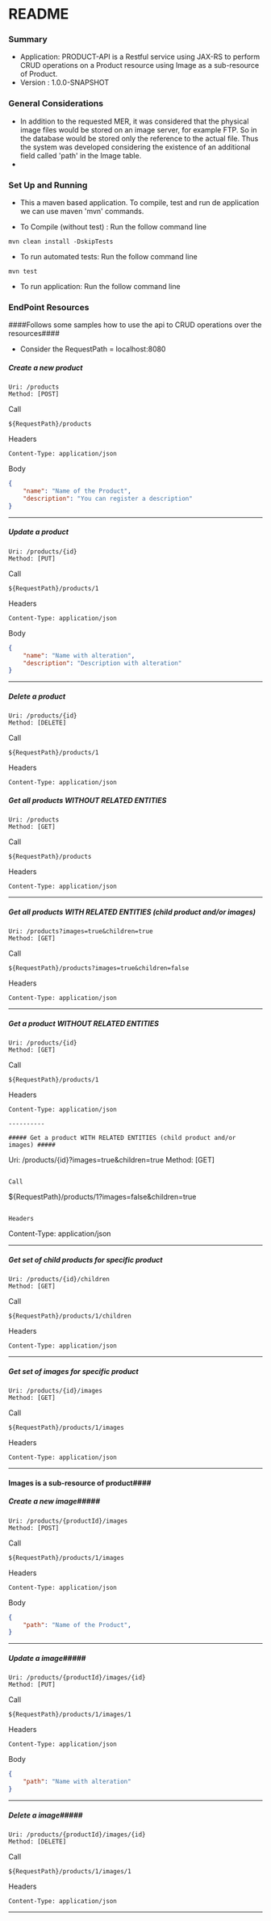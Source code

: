 # README #

### Summary ###

* Application: PRODUCT-API is a Restful service using JAX-RS to perform CRUD operations on a Product resource using Image as a sub-resource of Product.
* Version : 1.0.0-SNAPSHOT

### General Considerations ###

* In addition to the requested MER, it was considered that the physical image files would be stored on an image server, for example FTP. So in the database would be stored only the reference to the actual file. Thus the system was developed considering the existence of an additional field called 'path' in the Image table.
* 


### Set Up and Running ###

* This a maven based application. To compile, test and run de application we can use maven 'mvn' commands.

* To Compile (without test) : Run the follow command line
```
mvn clean install -DskipTests
```

* To run automated tests: Run the follow command line
```
mvn test
```

* To run application:  Run the follow command line

### EndPoint Resources ###

####Follows some samples how to use the api to CRUD operations over the resources####
* Consider the RequestPath = localhost:8080

##### Create a new product #####

```
Uri: /products
Method: [POST] 
```

Call
```
${RequestPath}/products
```

Headers
```
Content-Type: application/json
```

Body
```json
{
	"name": "Name of the Product",
	"description": "You can register a description"
}
```

----------

##### Update a product #####

```
Uri: /products/{id} 
Method: [PUT] 
```

Call
```
${RequestPath}/products/1
```

Headers
```
Content-Type: application/json
```

Body
```json
{
	"name": "Name with alteration",
	"description": "Description with alteration"
}
```

----------

##### Delete a product #####

```
Uri: /products/{id} 
Method: [DELETE] 
```

Call
```
${RequestPath}/products/1
```

Headers
```
Content-Type: application/json
```

##### Get all products WITHOUT RELATED ENTITIES #####

```
Uri: /products
Method: [GET] 
```

Call
```
${RequestPath}/products
```

Headers
```
Content-Type: application/json
```
----------

##### Get all products WITH RELATED ENTITIES (child product and/or images) #####

```
Uri: /products?images=true&children=true
Method: [GET] 
```

Call
```
${RequestPath}/products?images=true&children=false
```

Headers
```
Content-Type: application/json
```

----------

##### Get a product WITHOUT RELATED ENTITIES #####

```
Uri: /products/{id}
Method: [GET] 
```

Call
```
${RequestPath}/products/1
```

Headers
```
Content-Type: application/json

----------

##### Get a product WITH RELATED ENTITIES (child product and/or images) #####

```
Uri: /products/{id}?images=true&children=true
Method: [GET] 
```

Call
```
${RequestPath}/products/1?images=false&children=true
```

Headers
```
Content-Type: application/json

----------

##### Get set of child products for specific product #####

```
Uri: /products/{id}/children
Method: [GET] 
```

Call
```
${RequestPath}/products/1/children
```

Headers
```
Content-Type: application/json
```

----------

##### Get set of images for specific product #####

```
Uri: /products/{id}/images
Method: [GET] 
```

Call
```
${RequestPath}/products/1/images
```

Headers
```
Content-Type: application/json
```

----------

#### Images is a sub-resource of product####

##### Create a new image#####

```
Uri: /products/{productId}/images
Method: [POST] 
```

Call
```
${RequestPath}/products/1/images
```

Headers
```
Content-Type: application/json
```

Body
```json
{
	"path": "Name of the Product",
}
```

----------

##### Update a image#####

```
Uri: /products/{productId}/images/{id}
Method: [PUT] 
```

Call
```
${RequestPath}/products/1/images/1
```

Headers
```
Content-Type: application/json
```

Body
```json
{
	"path": "Name with alteration"
}
```

----------

##### Delete a image#####

```
Uri: /products/{productId}/images/{id}
Method: [DELETE] 
```

Call
```
${RequestPath}/products/1/images/1
```

Headers
```
Content-Type: application/json
```

----------
